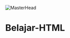 ![MasterHead](https://media3.giphy.com/media/v1.Y2lkPTc5MGI3NjExczNsYmlranhiNDg0MmZtd2k1NzZpMWdldjVjdTVxeTZkdTlrcG1mOSZlcD12MV9naWZzX3NlYXJjaCZjdD1n/l3vRfNA1p0rvhMSvS/giphy.gif)
# Belajar-HTML
